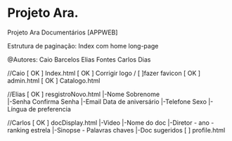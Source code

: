 # Projeto Ara.
Projeto Ara Documentários [APPWEB]


Estrutura de paginação:
Index com home long-page


@Autores:
Caio Barcelos
Elias Fontes
Carlos Dias

//Caio
[ OK ]	Index.html
[ OK ]	Corrigir logo / [	]fazer favicon
[	OK ]	admin.html
[	OK ]	Catalogo.html

//Elias
[	OK ]	resgistroNovo.html
		|-Nome				Sobrenome		
		|-Senha				Confirma Senha
		|-Email				Data de aniversário
		|-Telefone			Sexo
		|-Língua de preferencia

//Carlos
[ OK ]	docDisplay.html
		|-Video
		|-Nome do doc
		|-Diretor 			- ano 	- ranking estrela
		|-Sinopse 		- Palavras chaves
		|-Doc sugeridos
[	]	profile.html

